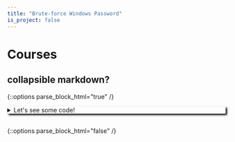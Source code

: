 ```yaml
---
title: "Brute-force Windows Password"
is_project: false
---
```

<style>
a    {text-decoration: underline;color: red;}
details > summary {
  border: none;
  box-shadow: 3px 3px 4px black;
  cursor: pointer;
}
</style>

# Courses

## collapsible markdown?

{::options parse_block_html="true" /}

<details><summary markdown="span">Let's see some code!</summary>
```python
print('Hello World!')
```
Of course, it has to be Hello World, right?
</details>
<br/>

{::options parse_block_html="false" /}
